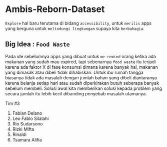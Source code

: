 # Ambis-Reborn-Dataset
`Explore` hal baru terutama di bidang `accessibility`, untuk `merilis` apps yang berguna untuk `melindungi lingkungan` supaya kita  `berbahagia`.

## Big Idea : `Food Waste`
Pada ide sebelumnya apps yang dibuat untuk `me-remind` orang ketika ada makanan yang sudah mau expired, tapi sebenarnya `food waste` itu terjadi karena ada faktor X di fase konsumsi dimana karena banyak hal, makanan yang dimasak atau dibeli tidak dihabiskan. Untuk ibu rumah tangga biasanya tidak ada masalah dengan jumlah bahan yang dibeli diantaranya karena belanja setiap hari atau sudah diperkirakan butuh seberapa banyak sebelum membeli. Solusi awal kita memberikan solusi kepada problem yang secara jumlah itu lebih kecil dibanding penyebab masalah utamanya.

Tim #3

1. Fabian Delano
2. Leo Fablo Silalahi
3. Rio Sudarsono
4. Rizki Mifta
5. Rinaldi
6. Tsamara Alifia




